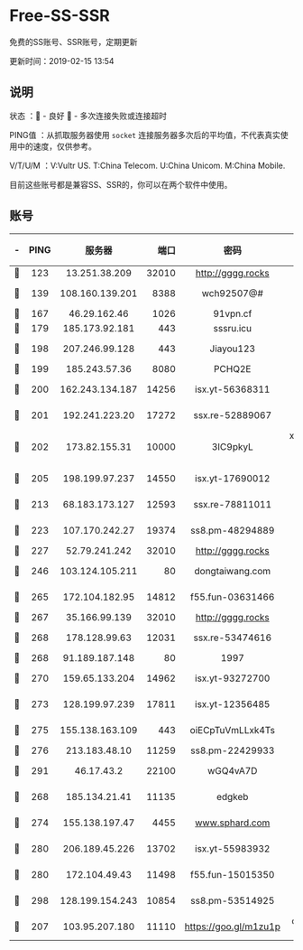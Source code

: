# Free-SS-SSR

免费的SS账号、SSR账号，定期更新

更新时间：2019-02-15 13:54

## 说明

状态     ：🙂 - 良好 🙁 - 多次连接失败或连接超时

PING值   ：从抓取服务器使用 `socket` 连接服务器多次后的平均值，不代表真实使用中的速度，仅供参考。

V/T/U/M  ：V:Vultr US. T:China Telecom. U:China Unicom. M:China Mobile.

目前这些账号都是兼容SS、SSR的，你可以在两个软件中使用。

## 账号

|-|PING|服务器|端口|密码|加密方式|区域|V/T/U/M|
|:----:|:----:|:-----:|-----:|:----:|:----:|:----:|:----:|
|🙂|123|13.251.38.209|32010|http://gggg.rocks|chacha20|SG|10↑/10↑/10↑/10↑|
|🙂|139|108.160.139.201|8388|wch92507@#|aes-256-cfb|JP|8↑/10↑/10↑/10↑|
|🙂|167|46.29.162.46|1026|91vpn.cf|rc4-md5|RU|9↑/9↑/10↑/10↑|
|🙂|179|185.173.92.181|443|sssru.icu|rc4-md5|RU|10↑/10↑/10↑/10↑|
|🙂|198|207.246.99.128|443|Jiayou123|aes-256-cfb|US|9↑/10↑/10↑/10↑|
|🙂|199|185.243.57.36|8080|PCHQ2E|rc4-md5|US|9↓/9↑/8↑/8↑|
|🙂|200|162.243.134.187|14256|isx.yt-56368311|aes-256-cfb|US|10↑/10↑/10↑/10↑|
|🙂|201|192.241.223.20|17272|ssx.re-52889067|aes-256-cfb|US|10↑/10↑/10↑/10↑|
|🙂|202|173.82.155.31|10000|3IC9pkyL|xchacha20-ietf-poly1305|US|10↑/10↑/10↑/10↑|
|🙂|205|198.199.97.237|14550|isx.yt-17690012|aes-256-cfb|US|9↓/9↓/10↑/9↓|
|🙂|213|68.183.173.127|12593|ssx.re-78811011|aes-256-cfb|US|10↑/10↑/10↑/10↑|
|🙂|223|107.170.242.27|19374|ss8.pm-48294889|aes-256-cfb|US|10↑/10↑/10↑/10↑|
|🙂|227|52.79.241.242|32010|http://gggg.rocks|chacha20|KR|8↑/8↑/9↓/9↑|
|🙂|246|103.124.105.211|80|dongtaiwang.com|aes-256-cfb|US|10↑/10↑/10↑/10↑|
|🙂|265|172.104.182.95|14812|f55.fun-03631466|aes-256-cfb|SG|10↑/10↑/10↑/10↑|
|🙂|267|35.166.99.139|32010|http://gggg.rocks|chacha20|US|9↑/9↑/9↑/9↑|
|🙂|268|178.128.99.63|12031|ssx.re-53474616|aes-256-cfb|SG|10↑/10↑/10↑/10↑|
|🙂|268|91.189.187.148|80|1997|chacha20|US|10↑/10↑/10↑/10↑|
|🙂|270|159.65.133.204|14962|isx.yt-93272700|aes-256-cfb|SG|10↑/10↑/10↑/10↑|
|🙂|273|128.199.97.239|17811|isx.yt-12356485|aes-256-cfb|SG|10↑/10↑/10↑/10↑|
|🙂|275|155.138.163.109|443|oiECpTuVmLLxk4Ts|aes-256-cfb|US|3↓/10↑/10↑/10↑|
|🙂|276|213.183.48.10|11259|ss8.pm-22429933|rc4-md5|RU|10↑/10↑/10↑/10↑|
|🙂|291|46.17.43.2|22100|wGQ4vA7D|aes-256-gcm|RU|3↓/10↑/10↑/10↑|
|🙂|268|185.134.21.41|11135|edgkeb|aes-256-cfb|GB|10↑/10↑/10↑/10↑|
|🙂|274|155.138.197.47|4455|www.sphard.com|aes-256-cfb|US|10↑/10↑/10↑/10↑|
|🙂|280|206.189.45.226|13702|isx.yt-55983932|aes-256-cfb|SG|10↑/10↑/10↑/10↑|
|🙂|280|172.104.49.43|11498|f55.fun-15015350|aes-256-cfb|SG|10↑/10↑/10↑/10↑|
|🙂|298|128.199.154.243|10854|ss8.pm-53514925|aes-256-cfb|SG|10↑/10↑/10↑/10↑|
|🙁|207|103.95.207.180|11110|https://goo.gl/m1zu1p|chacha20-ietf|US|7↑/9↑/8↑/9↑|
